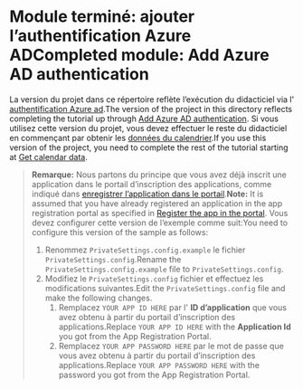 # <a name="completed-module-add-azure-ad-authentication"></a><span data-ttu-id="3ac04-101">Module terminé: ajouter l’authentification Azure AD</span><span class="sxs-lookup"><span data-stu-id="3ac04-101">Completed module: Add Azure AD authentication</span></span>

<span data-ttu-id="3ac04-102">La version du projet dans ce répertoire reflète l’exécution du didacticiel via l' [authentification Azure ad](https://docs.microsoft.com/graph/tutorials/aspnet?tutorial-step=3).</span><span class="sxs-lookup"><span data-stu-id="3ac04-102">The version of the project in this directory reflects completing the tutorial up through [Add Azure AD authentication](https://docs.microsoft.com/graph/tutorials/aspnet?tutorial-step=3).</span></span> <span data-ttu-id="3ac04-103">Si vous utilisez cette version du projet, vous devez effectuer le reste du didacticiel en commençant par obtenir les [données du calendrier](https://docs.microsoft.com/graph/tutorials/aspnet?tutorial-step=4).</span><span class="sxs-lookup"><span data-stu-id="3ac04-103">If you use this version of the project, you need to complete the rest of the tutorial starting at [Get calendar data](https://docs.microsoft.com/graph/tutorials/aspnet?tutorial-step=4).</span></span>

> <span data-ttu-id="3ac04-104">**Remarque:** Nous partons du principe que vous avez déjà inscrit une application dans le portail d’inscription des applications, comme indiqué dans [enregistrer l’application dans le portail](https://docs.microsoft.com/graph/tutorials/aspnet?tutorial-step=2).</span><span class="sxs-lookup"><span data-stu-id="3ac04-104">**Note:** It is assumed that you have already registered an application in the app registration portal as specified in [Register the app in the portal](https://docs.microsoft.com/graph/tutorials/aspnet?tutorial-step=2).</span></span> <span data-ttu-id="3ac04-105">Vous devez configurer cette version de l’exemple comme suit:</span><span class="sxs-lookup"><span data-stu-id="3ac04-105">You need to configure this version of the sample as follows:</span></span>
>
> 1. <span data-ttu-id="3ac04-106">Renommez `PrivateSettings.config.example` le fichier `PrivateSettings.config`.</span><span class="sxs-lookup"><span data-stu-id="3ac04-106">Rename the `PrivateSettings.config.example` file to `PrivateSettings.config`.</span></span>
> 1. <span data-ttu-id="3ac04-107">Modifiez le `PrivateSettings.config` fichier et effectuez les modifications suivantes.</span><span class="sxs-lookup"><span data-stu-id="3ac04-107">Edit the `PrivateSettings.config` file and make the following changes.</span></span>
>     1. <span data-ttu-id="3ac04-108">Remplacez `YOUR APP ID HERE` par l' **ID d’application** que vous avez obtenu à partir du portail d’inscription des applications.</span><span class="sxs-lookup"><span data-stu-id="3ac04-108">Replace `YOUR APP ID HERE` with the **Application Id** you got from the App Registration Portal.</span></span>
>     1. <span data-ttu-id="3ac04-109">Remplacez `YOUR APP PASSWORD HERE` par le mot de passe que vous avez obtenu à partir du portail d’inscription des applications.</span><span class="sxs-lookup"><span data-stu-id="3ac04-109">Replace `YOUR APP PASSWORD HERE` with the password you got from the App Registration Portal.</span></span>
